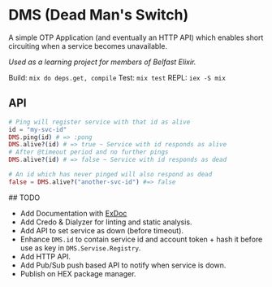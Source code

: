 # DMS (Dead Man's Switch)

A simple OTP Application (and eventually an HTTP API) which enables short
circuiting when a service becomes unavailable.

_Used as a learning project for members of Belfast Elixir._

Build: `mix do deps.get, compile`
Test:  `mix test`
REPL:  `iex -S mix`

## API

```elixir
# Ping will register service with that id as alive
id = "my-svc-id"
DMS.ping(id) # => :pong
DMS.alive?(id) # => true ~ Service with id responds as alive
# After @timeout period and no further pings
DMS.alive?(id) # => false ~ Service with id responds as dead
```

```elixir
# An id which has never pinged will also respond as dead
false = DMS.alive?("another-svc-id") #=> false
```

## TODO

* Add Documentation with [ExDoc](https://github.com/elixir-lang/ex_doc)
* Add Credo & Dialyzer for linting and static analysis.
* Add API to set service as down (before timeout).
* Enhance `DMS.id` to contain service id and account token + hash it before use
  as key in `DMS.Servise.Registry`.
* Add HTTP API.
* Add Pub/Sub push based API to notify when service is down.
* Publish on HEX package manager.
